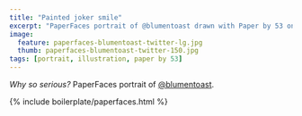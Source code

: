 ```yaml
---
title: "Painted joker smile"
excerpt: "PaperFaces portrait of @blumentoast drawn with Paper by 53 on an iPad."
image: 
  feature: paperfaces-blumentoast-twitter-lg.jpg
  thumb: paperfaces-blumentoast-twitter-150.jpg
tags: [portrait, illustration, paper by 53]
---
```


*Why so serious?* PaperFaces portrait of [@blumentoast](http://twitter.com/blumentoast).

{% include boilerplate/paperfaces.html %}